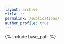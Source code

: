 ```yaml
---
layout: archive
title: ""
permalink: /publications/
author_profile: true
---
```


{% include base_path %}


